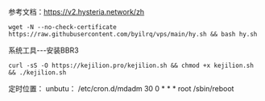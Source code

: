 参考文档：https://v2.hysteria.network/zh
```shell
wget -N --no-check-certificate https://raw.githubusercontent.com/byilrq/vps/main/hy.sh && bash hy.sh
```
系统工具---安装BBR3
```shell
curl -sS -O https://kejilion.pro/kejilion.sh && chmod +x kejilion.sh && ./kejilion.sh
```
定时位置： unbutu：   /etc/cron.d/mdadm
30 0 * * * root /sbin/reboot
